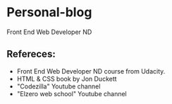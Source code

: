 # Personal-blog
Front End Web Developer ND

## Refereces: 
- Front End Web Developer ND course from Udacity.
- HTML & CSS book by Jon Duckett
- "Codezilla" Youtube channel
- "Elzero web school" Youtube channel
